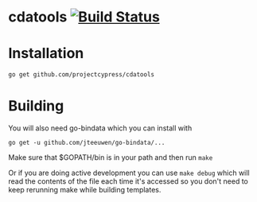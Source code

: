cdatools [![Build Status](https://travis-ci.org/projectcypress/cdatools.svg?branch=master)](https://travis-ci.org/projectcypress/cdatools)
================================
# Installation

`go get github.com/projectcypress/cdatools`

# Building

You will also need go-bindata which you can install with

`go get -u github.com/jteeuwen/go-bindata/...`

Make sure that $GOPATH/bin is in your path and then run `make`

Or if you are doing active development you can use `make debug` which will read the contents of the file each time it's accessed so you don't need to keep rerunning make while building templates.
